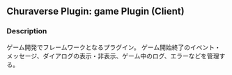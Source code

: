 ## Churaverse Plugin: game Plugin (Client)

### Description

ゲーム開発でフレームワークとなるプラグイン。
ゲーム開始終了のイベント・メッセージ、ダイアログの表示・非表示、ゲーム中のログ、エラーなどを管理する。